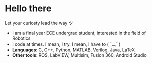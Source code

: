 # Hello there

Let your curiosty lead the way ツ

- I am a final year ECE undergrad student, interested in the field of Robotics
- I code at times. I mean, I try. I mean, I have to ( ˘︹˘ )  
- **Languages**: C, C++, Python, MATLAB, Verilog, Java, LaTeX  
- **Other tools**: ROS, LabVIEW, Multisim, Fusion 360, Android Studio

